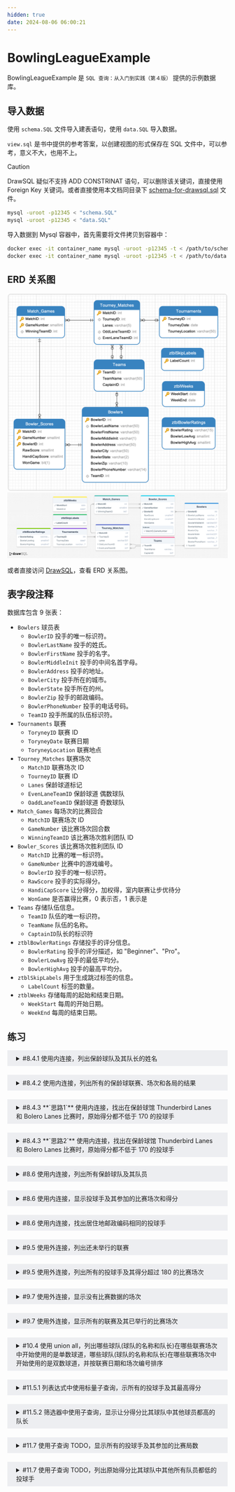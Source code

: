 ```yaml
---
hidden: true
date: 2024-08-06 06:00:21
---
```


# BowlingLeagueExample

BowlingLeagueExample 是 `SQL 查询：从入门到实践（第４版）` 提供的示例数据库。

## 导入数据

使用 `schema.SQL` 文件导入建表语句，使用 `data.SQL` 导入数据。

`view.sql` 是书中提供的参考答案，以创建视图的形式保存在 SQL 文件中，可以参考，意义不大，也用不上。

> [!CAUTION]
> DrawSQL 疑似不支持 ADD CONSTRINAT 语句，可以删除该关键词，直接使用 Foreign Key 关键词。或者直接使用本文档同目录下 [schema-for-drawsql.sql](./schema-for-drawsql.sql) 文件。

```sh
mysql -uroot -p12345 < "schema.SQL"
mysql -uroot -p12345 < "data.SQL"
```

导入数据到 Mysql 容器中，首先需要将文件拷贝到容器中：

```sh
docker exec -it container_name mysql -uroot -p12345 -t < /path/to/schema.SQL
docker exec -it container_name mysql -uroot -p12345 -t < /path/to/data.SQL
```

## ERD 关系图

![Navicate Export ERD](./imgs/image.png)
![DrawSQL Export ERD](./imgs/drawsql.png)

或者直接访问 [DrawSQL](https://drawsql.app/teams/sql-404/diagrams/bowlingleagueexample)，查看 ERD 关系图。

## 表字段注释

数据库包含 9 张表：

- `Bowlers` 球员表
  - `BowlerID` 投手的唯一标识符。
  - `BowlerLastName` 投手的姓氏。
  - `BowlerFirstName` 投手的名字。
  - `BowlerMiddleInit` 投手的中间名首字母。
  - `BowlerAddress` 投手的地址。
  - `BowlerCity` 投手所在的城市。
  - `BowlerState` 投手所在的州。
  - `BowlerZip` 投手的邮政编码。
  - `BowlerPhoneNumber` 投手的电话号码。
  - `TeamID` 投手所属的队伍标识符。
- `Tournaments` 联赛
  - `ToryneyID` 联赛 ID
  - `ToryneyDate` 联赛日期
  - `ToryneyLocation` 联赛地点
- `Tourney_Matches` 联赛场次
  - `MatchID` 联赛场次 ID
  - `TourneyID` 联赛 ID
  - `Lanes` 保龄球道标记
  - `EvenLaneTeamID` 保龄球道 偶数球队
  - `OaddLaneTeamID` 保龄球道 奇数球队
- `Match_Games` 每场次的比赛回合
  - `MatchID` 联赛场次 ID
  - `GameNumber` 该比赛场次回合数
  - `WinningTeamID` 该比赛场次胜利团队 ID
- `Bowler_Scores` 该比赛场次胜利团队 ID
  - `MatchID` 比赛的唯一标识符。
  - `GameNumber` 比赛中的游戏编号。
  - `BowlerID` 投手的唯一标识符。
  - `RawScore` 投手的实际得分。
  - `HandiCapScore` 让分得分，加权得，室内联赛让步优待分
  - `WonGame` 是否赢得比赛，0 表示否，1 表示是
- `Teams` 存储队伍信息。
  - `TeamID` 队伍的唯一标识符。
  - `TeamName` 队伍的名称。
  - `CaptainID`队长的标识符
- `ztblBowlerRatings` 存储投手的评分信息。
  - `BowlerRating` 投手的评分描述，如 "Beginner"、"Pro"。
  - `BowlerLowAvg` 投手的最低平均分。
  - `BowlerHighAvg` 投手的最高平均分。
- `ztblSkipLabels` 用于生成跳过标签的信息。
  - `LabelCount` 标签的数量。
- `ztblWeeks` 存储每周的起始和结束日期。
  - `WeekStart` 每周的开始日期。
  - `WeekEnd` 每周的结束日期。

## 练习

<details style="padding: 8px 20px; margin-bottom: 20px; background-color: rgba(142, 150, 170, 0.14);">
<summary markdown="span">#8.4.1 使用内连接，列出保龄球队及其队长的姓名</summary>

返回 10 条记录：

```sql
SELECT
Teams.TeamName,
concat(Bowlers.BowlerLastName, ', ', Bowlers.BowlerFirstName) AS CaptainName
FROM Teams
INNER JOIN Bowlers
ON Teams.CaptainID = Bowlers.BowlerID;
```

书中示例同上，可参考 view.sql 文件中 CH08_Teams_And_Captains。

</details>

<details style="padding: 8px 20px; margin-bottom: 20px; background-color: rgba(142, 150, 170, 0.14);">

<summary markdown="span">#8.4.2 使用内连接，列出所有的保龄球联赛、场次和各局的结果 </summary>

为了列举比赛双方，需要 3 次连表 Team，获取双方的队名，及胜利队的队名。

返回 168 条记录：

```sql
SELECT
    Tournaments.TourneyID,
    Tournaments.TourneyDate,
    Tournaments.TourneyLocation,
		Tourney_Matches.MatchID,
    Tourney_Matches.Lanes,
		OddTeam.TeamName as OddTeamName,
		EvenTeam.TeamName as EvenTeamName,
    Match_Games.GameNumber,
    Match_Games.WinningTeamID,
		WinnerTeam.TeamName
FROM Tournaments
JOIN Tourney_Matches ON Tournaments.TourneyID = Tourney_Matches.TourneyID
JOIN Match_Games  ON Tourney_Matches.MatchID = Match_Games.MatchID
inner join Teams EvenTeam on Tourney_Matches.EvenLaneTeamID = EvenTeam.TeamID
inner join Teams OddTeam on Tourney_Matches.OddLaneTeamID = OddTeam.TeamID
inner join Teams WinnerTeam on Match_Games.WinningTeamID = WinnerTeam.TeamID
order by
Tournaments.TourneyDate,
Tourney_Matches.MatchID;
```

书中示例，返回 168 条记录，可参考 view.sql CH08_Tournament_Match_Game_Results：

为了获取比赛双方和赢家的队名，需要连 Team 表 3 次

```sql
SELECT
Tournaments.TourneyID AS Tourney,
Tournaments.TourneyLocation AS Location,
Tourney_Matches.MatchID,
Tourney_Matches.Lanes,
OddTeam.TeamName AS OddLaneTeam,
EvenTeam.TeamName AS EvenLaneTeam,
Match_Games.GameNumber AS GameNo,
Winner.TeamName AS Winner
FROM (
  (
    (
      (
        Tournaments
        INNER JOIN Tourney_Matches
        ON Tournaments.TourneyID = Tourney_Matches.TourneyID
      )
      INNER JOIN Teams AS OddTeam
      ON OddTeam.TeamID = Tourney_Matches.OddLaneTeamID
    )
    INNER JOIN Teams AS EvenTeam
    ON EvenTeam.TeamID = Tourney_Matches.EvenLaneTeamID
  )
  INNER JOIN Match_Games
  ON Match_Games.MatchID = Tourney_Matches.MatchID
)
INNER JOIN Teams AS Winner
ON Winner.TeamID = Match_Games.WinningTeamID;
```

</details>

<details style="padding: 8px 20px; margin-bottom: 20px; background-color: rgba(142, 150, 170, 0.14);">
<summary markdown="span">#8.4.3 **`思路1`** 使用内连接，找出在保龄球馆 Thunderbird Lanes 和 Bolero Lanes 比赛时，原始得分都不低于 170 的投球手 </summary>

可以将需求拆分成两部分，先找出在保龄球馆 Thunderbird Lanes 内原始得分不低于 170 的投球手，然后再找到在保龄球馆 Bolero Lanes 内原始得分不低于 170 的投球手。

从 DrawSQL 的 ERD 关系图上看，我们顺着保龄球联赛表 Tourments 的关系从左往右走过去，首先 inner join 联赛比赛表 Tourney_Matchney_Matches 表，获得所有联赛以及所有比赛场次信息，再继续 inner join 比赛回合表，这样就得出了所有场次的比赛回合信息，接着 inner join 比赛分数表，获取了每个回合比赛的分数，这样就拿到了所有联赛所有场次所有回合的比赛分数，然后再连上保龄球员 Bowlers 表，就获取到每个回合的分数所对应的球员，再加上 filter condition，就能获取到具体信息。最后，将两个集合取交集就能得出结果。

> [!NOTE]
> 看完下面思路 2，发现思路 1 的 Match_Games 表也可以不连，虽然不符合直觉逻辑，但不影响结果。

> [!CAUTION]
> 如果查询出错，可能需要设置 `set GLOBAL max_allowed_packet = 1024 * 1024 * 1`

返回 11 条记录：

```sql
select distinct A.BowlerID, A.BowlerFirstName, A.BowlerLastName
from (
	select distinct Bowlers.BowlerID, Bowlers.BowlerFirstName, Bowlers.BowlerLastName,
	Bowler_Scores.RawScore, Bowler_Scores.WonGame
	from Tournaments
	inner join Tourney_Matches
	on Tournaments.TourneyID = Tourney_Matches.TourneyID
	inner join Match_Games
	on Match_Games.MatchID = Tourney_Matches.MatchID
	inner join Bowler_Scores
	on Match_Games.MatchID = Bowler_Scores.MatchID and Match_Games.GameNumber = Bowler_Scores.GameNumber -- [!code ++] 注意这里主键是两个字段！
	inner join Bowlers
	on Bowler_Scores.BowlerID = Bowlers.BowlerID
	where Tournaments.TourneyLocation = 'Thunderbird Lanes' and Bowler_Scores.RawScore > 170
) as A
inner join (
	select distinct Bowlers.BowlerID, Bowlers.BowlerFirstName, Bowlers.BowlerLastName,
	Bowler_Scores.RawScore, Bowler_Scores.WonGame
	from Tournaments
	inner join Tourney_Matches
	on Tournaments.TourneyID = Tourney_Matches.TourneyID
	inner join Match_Games
	on Match_Games.MatchID = Tourney_Matches.MatchID
	inner join Bowler_Scores
	on Match_Games.MatchID = Bowler_Scores.MatchID and Match_Games.GameNumber = Bowler_Scores.GameNumber -- [!code ++] 注意这里主键是两个字段！
	inner join Bowlers
	on Bowler_Scores.BowlerID = Bowlers.BowlerID
	where Tournaments.TourneyLocation = 'Bolero Lanes' and Bowler_Scores.RawScore > 170
) as B
	on A.BowlerID = B.BowlerID;
```

无书中示例。

</details>

<details style="padding: 8px 20px; margin-bottom: 20px; background-color: rgba(142, 150, 170, 0.14);">
<summary markdown="span">#8.4.3 **`思路2`** 使用内连接，找出在保龄球馆 Thunderbird Lanes 和 Bolero Lanes 比赛时，原始得分都不低于 170 的投球手 </summary>

从 DrawSQL ERD 关系图上看，我们从右侧的 Bowler 球员来入手，inner join 球员分数表 Bowler_Scores 表，直接就能拿到所有球员的分数信息，接下来只要找到比赛对应的场地即可。我们发现 Bowler_Scores 的比赛 ID MatchID 直接就可以和联赛场次 Tourney_Match 关联起来，直接跳过联赛场次回合表 Match_Games，就可以省去一张表

> [!CAUTION]
> 如果查询出错，可能需要设置 `set GLOBAL max_allowed_packet = 1024 * 1024 * 1`

```sql
select distinct A.BowlerID, A.BowlerFirstName, A.BowlerLastName
from (
	select distinct Bowlers.BowlerID, Bowlers.BowlerFirstName, Bowlers.BowlerLastName,
	Bowler_Scores.RawScore, Bowler_Scores.WonGame
	from Bowlers
	inner join Bowler_Scores
	on Bowler_Scores.BowlerID = Bowlers.BowlerID
	inner join Tourney_Matches
	on Bowler_Scores.MatchID = Tourney_Matches.MatchID
	inner join Tournaments
	on Tournaments.TourneyID = Tourney_Matches.TourneyID
	where Tournaments.TourneyLocation = 'Thunderbird Lanes' and Bowler_Scores.RawScore > 170
) as A
inner join (
	select distinct Bowlers.BowlerID, Bowlers.BowlerFirstName, Bowlers.BowlerLastName,
	Bowler_Scores.RawScore, Bowler_Scores.WonGame
	from Bowlers
	inner join Bowler_Scores
	on Bowler_Scores.BowlerID = Bowlers.BowlerID
	inner join Tourney_Matches
	on Bowler_Scores.MatchID = Tourney_Matches.MatchID
	inner join Tournaments
	on Tournaments.TourneyID = Tourney_Matches.TourneyID
	where Tournaments.TourneyLocation = 'Bolero Lanes' and Bowler_Scores.RawScore > 170
) as B
	on A.BowlerID = B.BowlerID;
```

书中示例，返回 11 条结果，可参考 view.sql 文件中 CH08_Good_Bowlers_TBird_And_Bolero：

```sql
SELECT
	BowlerTbird.BowlerFullName
FROM
	(
	SELECT DISTINCT
		Bowlers.BowlerID,
		concat( Bowlers.BowlerLastName, ', ', Bowlers.BowlerFirstName ) AS BowlerFullName
	FROM
		((
				Bowlers
				INNER JOIN Bowler_Scores ON Bowlers.BowlerID = Bowler_Scores.BowlerID
				)
			INNER JOIN Tourney_Matches ON Tourney_Matches.MatchID = Bowler_Scores.MatchID
		)
		INNER JOIN Tournaments ON Tournaments.TourneyID = Tourney_Matches.TourneyID
	WHERE
		Tournaments.TourneyLocation = 'Thunderbird Lanes'
		AND Bowler_Scores.RawScore >= 170
	) AS BowlerTbird
	INNER JOIN (
	SELECT DISTINCT
		Bowlers.BowlerID,
		concat( Bowlers.BowlerLastName, ', ', Bowlers.BowlerFirstName ) AS BowlerFullName
	FROM
		((
				Bowlers
				INNER JOIN Bowler_Scores ON Bowlers.BowlerID = Bowler_Scores.BowlerID
				)
			INNER JOIN Tourney_Matches ON Tourney_Matches.MatchID = Bowler_Scores.MatchID
		)
		INNER JOIN Tournaments ON Tournaments.TourneyID = Tourney_Matches.TourneyID
	WHERE
		Tournaments.TourneyLocation = 'Bolero Lanes'
	AND Bowler_Scores.RawScore >= 170
	) AS BowlerBolero ON BowlerTbird.BowlerID = BowlerBolero.BowlerID
```

</details>

<details style="padding: 8px 20px; margin-bottom: 20px; background-color: rgba(142, 150, 170, 0.14);">
<summary markdown="span">#8.6 使用内连接，列出所有保龄球队及其队员</summary>

返回 32 条记录：

```sql
select TeamName, Bowlers.BowlerFirstName, Bowlers.BowlerLastName
from Teams
inner join Bowlers
on Teams.TeamID = Bowlers.TeamID;
```

书中示例如上，可参考 view.sql 文件中的 CH08_Teams_And_Bowlers

</details>
<details style="padding: 8px 20px; margin-bottom: 20px; background-color: rgba(142, 150, 170, 0.14);">
<summary markdown="span">#8.6 使用内连接，显示投球手及其参加的比赛场次和得分</summary>

返回 1344 条记录：

```sql
select
Bowlers.BowlerFirstName,
Bowlers.BowlerLastName,
Tourney_Matches.Lanes,
Tourney_Matches.TourneyID,
Bowler_Scores.RawScore
from Bowlers
inner join Bowler_Scores
on Bowlers.BowlerID = Bowler_Scores.BowlerID
inner join Tourney_Matches
on Bowler_Scores.MatchID = Tourney_Matches.MatchID
```

书中示例如上，可参考 view.sql 文件中的 CH08_Bowler_Game_Scores

</details>
<details style="padding: 8px 20px; margin-bottom: 20px; background-color: rgba(142, 150, 170, 0.14);">
<summary markdown="span">#8.6 使用内连接，找出居住地邮政编码相同的投球手</summary>

同一张表连接，注意排除主键相同的行。

返回 92 条记录：

```sql
select
CONCAT(A.BowlerFirstName,',',A.BowlerLastName) as BowlerName_A,
CONCAT(B.BowlerFirstName,',',B.BowlerLastName) as BowlerName_B,
A.BowlerZip
from Bowlers AS A
inner join Bowlers as B
on A.BowlerZip = B.BowlerZip
and A.BowlerID != B.BowlerID;
```

书中示例如上，可参考 view.sql 文件中的 CH08_Bowlers_Same_ZipCode

</details>
<details style="padding: 8px 20px; margin-bottom: 20px; background-color: rgba(142, 150, 170, 0.14);">
<summary markdown="span">#9.5 使用外连接，列出还未举行的联赛</summary>

如果比赛场次表 Tourney_Matches 还没有联赛 Tournaments 的场次 Matches，则说明联赛还未举行。

这个说法其实不太正确，但书中是这样理解的。

返回 6 条记录：

```sql
select Tournaments.*
from Tournaments
left join Tourney_Matches
on Tournaments.TourneyID = Tourney_Matches.TourneyID
where Tourney_Matches.MatchID is NULL;
```

书中示例同上，可参考 view.sql 文件中 CH09_Tourney_Not_Yet_Played。

</details>
<details style="padding: 8px 20px; margin-bottom: 20px; background-color: rgba(142, 150, 170, 0.14);">
<summary markdown="span">#9.5 使用外连接，列出所有的投球手及其得分超过 180 的比赛场次</summary>

需求分析，本次查询一共涉及 5 张表，其中 `Tournaments->Tourney_Matches->Match_Games` 都是 1 对多的关系，可以适用内连接和左外连接，而 `Match_Games` 和 `Bowlers` 是多对多关系 `Bowler_Scores` 是他们的中间表，于是 `Tournaments->Tourney_Matches->Match_Games->Bowler_Scores` 都是一对多的关系，只要将这 4 张表内连接起来，Bowlers 和 4 张表的结果集还是 1 对多关系，适用左外连接。

返回 106 条记录：

```sql
select
Bowlers.BowlerID, Bowlers.BowlerFirstName, Bowlers.BowlerLastName,
BowlerScore.RawScore, BowlerScore.TourneyDate, BowlerScore.TourneyLocation
from Bowlers
left join (
	select Bowler_Scores.BowlerID, Bowler_Scores.RawScore,
	Tournaments.TourneyDate, Tournaments.TourneyLocation
	from Tournaments
	inner join Tourney_Matches
	on Tournaments.TourneyID = Tourney_Matches.TourneyID
	inner join Match_Games
	on Tourney_Matches.MatchID = Match_Games.MatchID
	inner join Bowler_Scores
	on Match_Games.MatchID = Bowler_Scores.MatchID
	and Match_Games.GameNumber = Bowler_Scores.GameNumber
	where Bowler_Scores.RawScore > 180
) as BowlerScore
on BowlerScore.BowlerID = Bowlers.BowlerID;
```

书中示例，返回 106 行记录，可参考 view.sql 文件中 CH09_All_Bowlers_And_Scores_Over_180：

```sql
SELECT
	Bowlers.BowlerLastName || ', ' || Bowlers.BowlerFirstName AS BowlerName,
	TI.TourneyDate,
	TI.TourneyLocation,
	TI.MatchID,
	TI.RawScore
FROM
	Bowlers
	LEFT OUTER JOIN (
		SELECT
		Tournaments.TourneyDate,
		Tournaments.TourneyLocation,
		Bowler_Scores.MatchID,
		Bowler_Scores.BowlerID,
		Bowler_Scores.RawScore
		FROM
		(
			Bowler_Scores
			INNER JOIN Tourney_Matches
			ON Bowler_Scores.MatchID = Tourney_Matches.MatchID
		)
		INNER JOIN Tournaments
		ON Tournaments.TourneyID = Tourney_Matches.TourneyID
		WHERE Bowler_Scores.RawScore > 180
	) AS TI
	ON Bowlers.BowlerID = TI.BowlerID;
```

</details>

<details style="padding: 8px 20px; margin-bottom: 20px; background-color: rgba(142, 150, 170, 0.14);">
<summary markdown="span">#9.7 使用外连接，显示没有比赛数据的场次</summary>

返回 1 行：

```sql
select *
from Tourney_Matches
left join Match_Games
ON Tourney_Matches.MatchID = Match_Games.MatchID
where Match_Games.MatchID is NULL;
```

书中示例，返回 1 行，可参考 view.sql 文件中的 CH09_Matches_Not_Played_Yet：

```sql
SELECT
	Tourney_Matches.MatchID,
	Tourney_Matches.TourneyID,
	Teams.TeamName AS OddLaneTeam,
	Teams_1.TeamName AS EvenLaneTeam
FROM Teams Teams_1
INNER JOIN (
	Teams
	INNER JOIN (
		Tourney_Matches
		LEFT OUTER JOIN Match_Games
		ON Tourney_Matches.MatchID = Match_Games.MatchID
	)
	ON Teams.TeamID = Tourney_Matches.OddLaneTeamID
)
ON Teams_1.TeamID = Tourney_Matches.EvenLaneTeamID
WHERE Match_Games.MatchID IS NULL;
```

</details>
<details style="padding: 8px 20px; margin-bottom: 20px; background-color: rgba(142, 150, 170, 0.14);">
<summary markdown="span">#9.7 使用外连接，显示所有的联赛及其已举行的比赛场次</summary>

**`错误示例`**，返回 175 行：

```sql
-- 这是错误示例
select *
from Tournaments
left join Tourney_Matches
on Tournaments.TourneyID = Tourney_Matches.TourneyID
left join Match_Games
on Match_Games.MatchID = Tourney_Matches.MatchID;
```

之所以会错误，是因为联赛 Tournaments 有了比赛 id，也就是 Tourney_Matches 的记录之后，并没有开始比赛，也就是 Match_Games 表里还没有关联 MatchID 的记录。

所以 Tourney_Matches 有一个 TourneyID 为 57 的记录，并没有场次记录，所以它的比赛还没有开始，这和需求不符合，可以将 Tourney_Matches 和 Match_Games 的数据进行内连接，返回没有 NULL 也就是没有还未开始比赛场次的比赛。

正确示例，返回 174 行：

```sql
select
Tournaments.TourneyID,
	Tournaments.TourneyDate,
	Tournaments.TourneyLocation,
	Tourney_Matches.MatchID,
	Match_Games.GameNumber
from Tournaments
left join (
	Tourney_Matches
	inner join Match_Games
	on Match_Games.MatchID = Tourney_Matches.MatchID
)
on Tournaments.TourneyID = Tourney_Matches.TourneyID
```

书中示例，返回 174 行，可参考 view.sql 文件中的 CH09_Matches_Not_Played_Yet：

```sql
SELECT
	Tournaments.TourneyID,
	Tournaments.TourneyDate,
	Tournaments.TourneyLocation,
	TM.MatchID,
	TM.GameNumber,
	TM.Winner
FROM Tournaments
LEFT OUTER JOIN (
	SELECT
		Tourney_Matches.TourneyID,
		Tourney_Matches.MatchID,
		Match_Games.GameNumber,
		Teams.TeamName AS Winner
	FROM Tourney_Matches
	INNER JOIN (
		Teams
		INNER JOIN Match_Games
		ON Teams.TeamID = Match_Games.WinningTeamID
	)
	ON Tourney_Matches.MatchID = Match_Games.MatchID
) AS TM
ON Tournaments.TourneyID = TM.TourneyID
ORDER BY Tournaments.TourneyID;
```

</details>

<details style="padding: 8px 20px; margin-bottom: 20px; background-color: rgba(142, 150, 170, 0.14);">
<summary markdown="span">#10.4 使用 union all，列出哪些球队(球队的名称和队长)在哪些联赛场次中开始使用的是单数球道，哪些球队(球队的名称和队长)在哪些联赛场次中开始使用的是双数球道，并按联赛日期和场次编号排序</summary>

书中示例，返回 114 条记录，可参考 view.sql 文件中 CH10_Bowling_Schedule：

```sql
SELECT
	Tournaments.TourneyLocation,
	Tournaments.TourneyDate,
	Tourney_Matches.MatchID,
	Teams.TeamName,
	concat( Bowlers.BowlerLastName, ', ', Bowlers.BowlerFirstName ) AS Captain,
	'Odd Lane' AS Lane
FROM (
	(
		Tournaments
		INNER JOIN Tourney_Matches ON Tournaments.TourneyID = Tourney_Matches.TourneyID
		)
		INNER JOIN Teams ON Teams.TeamID = Tourney_Matches.OddLaneTeamID
)
INNER JOIN Bowlers ON Bowlers.BowlerID = Teams.CaptainID
UNION ALL
SELECT
	Tournaments.TourneyLocation,
	Tournaments.TourneyDate,
	Tourney_Matches.MatchID,
	Teams.TeamName,
	concat( Bowlers.BowlerLastName, ', ', Bowlers.BowlerFirstName ) AS Captain,
	'Even Lane' AS Lane
FROM (
	(
		Tournaments
		INNER JOIN Tourney_Matches ON Tournaments.TourneyID = Tourney_Matches.TourneyID
	)
	INNER JOIN Teams
	ON Teams.TeamID = Tourney_Matches.EvenLaneTeamID
)
INNER JOIN Bowlers
ON Bowlers.BowlerID = Teams.CaptainID
ORDER BY 2,3
```

</details>

<details style="padding: 8px 20px; margin-bottom: 20px; background-color: rgba(142, 150, 170, 0.14);">
<summary markdown="span">#11.5.1 列表达式中使用标量子查询，示所有的投球手及其最高得分</summary>

书中示例，返回 32 条记录，可参考 view.sql 文件中的 CH11_Bowler_High_Score：

```sql
SELECT
	Bowlers.BowlerFirstName,
	Bowlers.BowlerLastName,
	( SELECT MAX( RawScore ) FROM Bowler_Scores
		WHERE Bowler_Scores.BowlerID = Bowlers.BowlerID
	)
	AS HighScore
FROM Bowlers;
```

</details>

<details style="padding: 8px 20px; margin-bottom: 20px; background-color: rgba(142, 150, 170, 0.14);">
<summary markdown="span">#11.5.2 筛选器中使用子查询，显示让分得分比其球队中其他球员都高的队长</summary>

书中示例，返回 1 条记录，可参考 view.sql 文件中 CH11_Team_Captains_High_Score：

```sql
SELECT
	Teams.TeamName,
	Bowlers.BowlerID,
	Bowlers.BowlerFirstName,
	Bowlers.BowlerLastName,
	Bowler_Scores.HandiCapScore
FROM	(
		Bowlers
		INNER JOIN Teams ON Bowlers.BowlerID = Teams.CaptainID
)
INNER JOIN Bowler_Scores ON Bowlers.BowlerID = Bowler_Scores.BowlerID
WHERE Bowler_Scores.HandiCapScore > ALL (
	SELECT BS2.HandiCapScore
	FROM Bowlers AS B2
	INNER JOIN Bowler_Scores AS BS2 ON B2.BowlerID = BS2.BowlerID
	WHERE B2.BowlerID <> Bowlers.BowlerID
	AND B2.TeamID = Bowlers.TeamID
)
```

</details>

<details style="padding: 8px 20px; margin-bottom: 20px; background-color: rgba(142, 150, 170, 0.14);">
<summary markdown="span">#11.7 使用子查询 TODO，显示所有的投球手及其参加的比赛局数</summary>

提示: 使用聚合函数 COUNT

书中示例，返回 32 条记录，可参考 view.sql 文件中 CH11_Bowlers_And_Count_Games:

```sql
SELECT
	BowlerFirstName,
	BowlerLastName,
	( SELECT COUNT(*) FROM Bowler_Scores
		WHERE Bowler_Scores.BowlerID = Bowlers.BowlerID
	) AS Games
FROM Bowlers;
```

</details>
<details style="padding: 8px 20px; margin-bottom: 20px; background-color: rgba(142, 150, 170, 0.14);">
<summary markdown="span">#11.7 使用子查询 TODO，列出原始得分比其球队中其他所有队员都低的投球手</summary>

提示: 使用< ALL 创建一个筛选器;另外，使用 DISTINCT，以防有投球手在多次比赛中的得分都一样低

书中示例，返回 3 条记录，可参考 view.sql 文件中 CH11_Bowlers_Low_Score:

```sql
SELECT DISTINCT
	Bowlers.BowlerID,
	Bowlers.BowlerFirstName,
	Bowlers.BowlerLastName,
	Bowler_Scores.RawScore
FROM Bowlers
INNER JOIN Bowler_Scores ON Bowlers.BowlerID = Bowler_Scores.BowlerID
WHERE Bowler_Scores.RawScore < ALL (
	SELECT BS2.RawScore FROM Bowlers
	AS B2
	INNER JOIN Bowler_Scores
	AS BS2
	ON B2.BowlerID = BS2.BowlerID
	WHERE B2.BowlerID <> Bowlers.BowlerID
	AND B2.TeamID = Bowlers.TeamID
);
```

</details>
